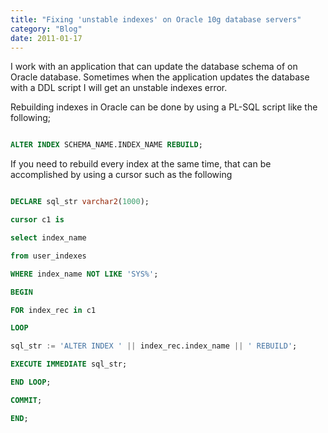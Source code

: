 ```yaml
---
title: "Fixing 'unstable indexes' on Oracle 10g database servers"
category: "Blog"
date: 2011-01-17
---
```



I work with an application that can update the database schema of on Oracle database. Sometimes when the application updates the database with a DDL script I will get an unstable indexes error.

Rebuilding indexes in Oracle can be done by using a PL-SQL script like the following;

```sql

ALTER INDEX SCHEMA_NAME.INDEX_NAME REBUILD;

```
If you need to rebuild every index at the same time, that can be accomplished by using a cursor such as the following

```sql

DECLARE sql_str varchar2(1000);

cursor c1 is

select index_name

from user_indexes

WHERE index_name NOT LIKE 'SYS%';

BEGIN

FOR index_rec in c1

LOOP

sql_str := 'ALTER INDEX ' || index_rec.index_name || ' REBUILD';

EXECUTE IMMEDIATE sql_str;

END LOOP;

COMMIT;

END;

```

